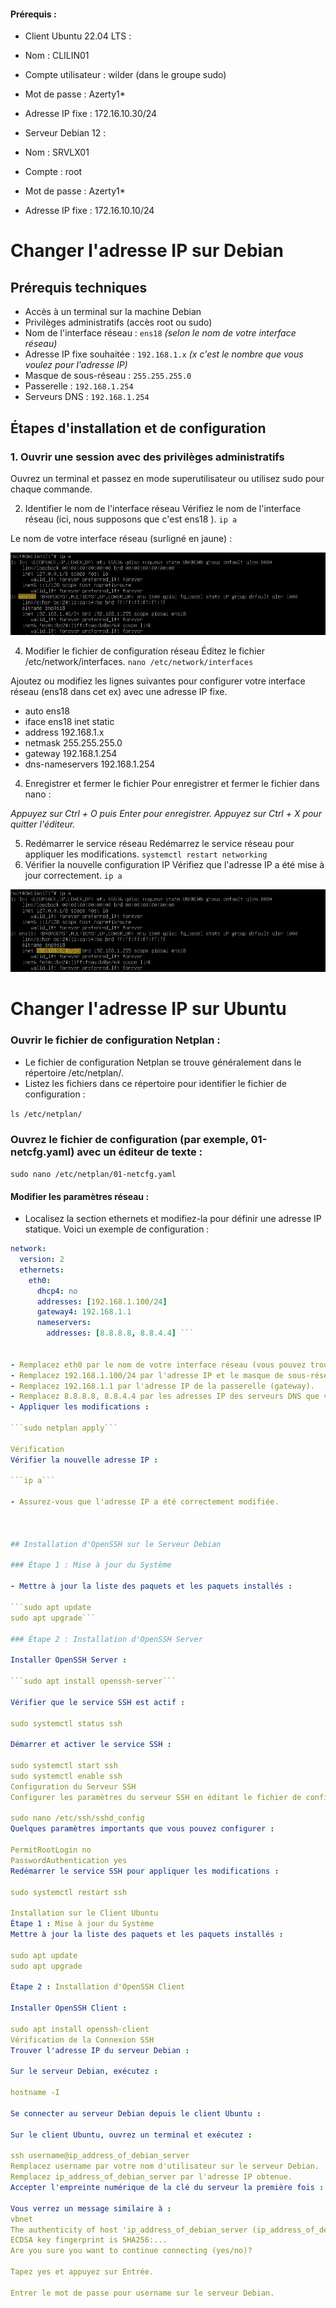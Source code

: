 #### Prérequis : 

- Client Ubuntu 22.04 LTS :
- Nom : CLILIN01
- Compte utilisateur : wilder (dans le groupe sudo)
- Mot de passe : Azerty1*
- Adresse IP fixe : 172.16.10.30/24

- Serveur Debian 12 :
- Nom : SRVLX01
- Compte : root
- Mot de passe : Azerty1*
- Adresse IP fixe : 172.16.10.10/24

# Changer l'adresse IP sur Debian 

## Prérequis techniques

- Accès à un terminal sur la machine Debian
- Privilèges administratifs (accès root ou sudo)
- Nom de l'interface réseau : `ens18` *(selon le nom de votre interface réseau)*
- Adresse IP fixe souhaitée : `192.168.1.x` *(x c'est le nombre que vous voulez pour l'adresse IP)*
- Masque de sous-réseau : `255.255.255.0`
- Passerelle : `192.168.1.254`
- Serveurs DNS : `192.168.1.254`

## Étapes d'installation et de configuration

### 1. Ouvrir une session avec des privilèges administratifs

Ouvrez un terminal et passez en mode superutilisateur ou utilisez sudo pour chaque commande.

2. Identifier le nom de l'interface réseau
Vérifiez le nom de l'interface réseau (ici, nous supposons que c'est ens18 ).
`ip a`

Le nom de votre interface réseau (surligné en jaune) :

![Choix de l'adaptateur](Images/Choix_IP_Fixe_Debian1.png)

4. Modifier le fichier de configuration réseau
Éditez le fichier /etc/network/interfaces.
`nano /etc/network/interfaces`

Ajoutez ou modifiez les lignes suivantes pour configurer votre interface réseau (ens18 dans cet ex)  avec une adresse IP fixe.

- auto ens18
- iface ens18 inet static
- address 192.168.1.x
- netmask 255.255.255.0
- gateway 192.168.1.254
- dns-nameservers 192.168.1.254

4. Enregistrer et fermer le fichier
Pour enregistrer et fermer le fichier dans nano :

*Appuyez sur Ctrl + O puis Enter pour enregistrer.
Appuyez sur Ctrl + X pour quitter l'éditeur.*

5. Redémarrer le service réseau
Redémarrez le service réseau pour appliquer les modifications.
`systemctl restart networking`
6. Vérifier la nouvelle configuration IP
Vérifiez que l'adresse IP a été mise à jour correctement.
`ip a`

![Choix de l'adaptateur](Images/Choix_IP_Fixe_Debian2.png)

# Changer l'adresse IP sur Ubuntu

### Ouvrir le fichier de configuration Netplan :

- Le fichier de configuration Netplan se trouve généralement dans le répertoire /etc/netplan/.
- Listez les fichiers dans ce répertoire pour identifier le fichier de configuration :

```ls /etc/netplan/```

### Ouvrez le fichier de configuration (par exemple, 01-netcfg.yaml) avec un éditeur de texte :

```sudo nano /etc/netplan/01-netcfg.yaml```

#### Modifier les paramètres réseau :

- Localisez la section ethernets et modifiez-la pour définir une adresse IP statique. Voici un exemple de configuration :

```yaml
network:
  version: 2
  ethernets:
    eth0:
      dhcp4: no
      addresses: [192.168.1.100/24]
      gateway4: 192.168.1.1
      nameservers:
        addresses: [8.8.8.8, 8.8.4.4] ```


- Remplacez eth0 par le nom de votre interface réseau (vous pouvez trouver le nom de l'interface en utilisant la commande ip a).
- Remplacez 192.168.1.100/24 par l'adresse IP et le masque de sous-réseau que vous souhaitez utiliser.
- Remplacez 192.168.1.1 par l'adresse IP de la passerelle (gateway).
- Remplacez 8.8.8.8, 8.8.4.4 par les adresses IP des serveurs DNS que vous souhaitez utiliser.
- Appliquer les modifications :

```sudo netplan apply```

Vérification
Vérifier la nouvelle adresse IP :

```ip a```

- Assurez-vous que l'adresse IP a été correctement modifiée.



## Installation d'OpenSSH sur le Serveur Debian

### Étape 1 : Mise à jour du Système

- Mettre à jour la liste des paquets et les paquets installés :

```sudo apt update
sudo apt upgrade```

### Étape 2 : Installation d'OpenSSH Server

Installer OpenSSH Server :

```sudo apt install openssh-server```

Vérifier que le service SSH est actif :

sudo systemctl status ssh

Démarrer et activer le service SSH :

sudo systemctl start ssh
sudo systemctl enable ssh
Configuration du Serveur SSH 
Configurer les paramètres du serveur SSH en éditant le fichier de configuration

sudo nano /etc/ssh/sshd_config
Quelques paramètres importants que vous pouvez configurer :

PermitRootLogin no
PasswordAuthentication yes
Redémarrer le service SSH pour appliquer les modifications :

sudo systemctl restart ssh

Installation sur le Client Ubuntu
Étape 1 : Mise à jour du Système
Mettre à jour la liste des paquets et les paquets installés :

sudo apt update
sudo apt upgrade

Étape 2 : Installation d'OpenSSH Client

Installer OpenSSH Client :

sudo apt install openssh-client
Vérification de la Connexion SSH
Trouver l'adresse IP du serveur Debian :

Sur le serveur Debian, exécutez :

hostname -I

Se connecter au serveur Debian depuis le client Ubuntu :

Sur le client Ubuntu, ouvrez un terminal et exécutez :

ssh username@ip_address_of_debian_server
Remplacez username par votre nom d'utilisateur sur le serveur Debian.
Remplacez ip_address_of_debian_server par l'adresse IP obtenue.
Accepter l'empreinte numérique de la clé du serveur la première fois :

Vous verrez un message similaire à :
vbnet
The authenticity of host 'ip_address_of_debian_server (ip_address_of_debian_server)' can't be established.
ECDSA key fingerprint is SHA256:...
Are you sure you want to continue connecting (yes/no)?

Tapez yes et appuyez sur Entrée.

Entrer le mot de passe pour username sur le serveur Debian.





